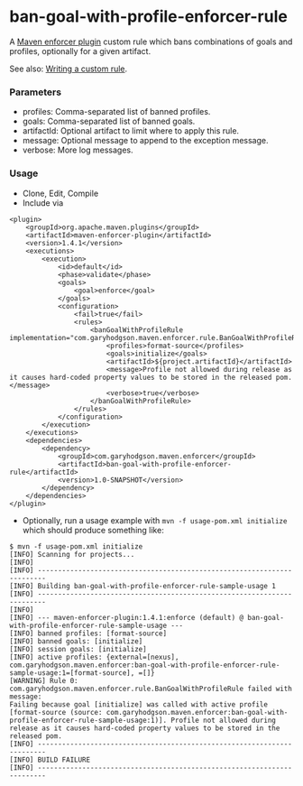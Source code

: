 # ban-goal-with-profile-enforcer-rule

A [Maven enforcer plugin](https://maven.apache.org/enforcer/maven-enforcer-plugin/) custom rule which bans combinations of goals and profiles, optionally for a given artifact.

See also: [Writing a custom rule](https://maven.apache.org/enforcer/enforcer-api/writing-a-custom-rule.html).

### Parameters
* profiles: Comma-separated list of banned profiles.
* goals: Comma-separated list of banned goals.
* artifactId: Optional artifact to limit where to apply this rule.
* message: Optional message to append to the exception message.
* verbose: More log messages.

### Usage

* Clone, Edit, Compile
* Include via

```
<plugin>
    <groupId>org.apache.maven.plugins</groupId>
    <artifactId>maven-enforcer-plugin</artifactId>
    <version>1.4.1</version>
    <executions>
        <execution>
            <id>default</id>
            <phase>validate</phase>
            <goals>
                <goal>enforce</goal>
            </goals>
            <configuration>
                <fail>true</fail>
                <rules>
                    <banGoalWithProfileRule implementation="com.garyhodgson.maven.enforcer.rule.BanGoalWithProfileRule">
                        <profiles>format-source</profiles>
                        <goals>initialize</goals>
                        <artifactId>${project.artifactId}</artifactId>
                        <message>Profile not allowed during release as it causes hard-coded property values to be stored in the released pom.</message>
                        <verbose>true</verbose>
                    </banGoalWithProfileRule>
                </rules>
            </configuration>
        </execution>
    </executions>
    <dependencies>
        <dependency>
            <groupId>com.garyhodgson.maven.enforcer</groupId>
            <artifactId>ban-goal-with-profile-enforcer-rule</artifactId>
            <version>1.0-SNAPSHOT</version>
        </dependency>
    </dependencies>
</plugin>
```

* Optionally, run a usage example with `mvn -f usage-pom.xml initialize` which should produce something like:
```
$ mvn -f usage-pom.xml initialize
[INFO] Scanning for projects...
[INFO]
[INFO] ------------------------------------------------------------------------
[INFO] Building ban-goal-with-profile-enforcer-rule-sample-usage 1
[INFO] ------------------------------------------------------------------------
[INFO]
[INFO] --- maven-enforcer-plugin:1.4.1:enforce (default) @ ban-goal-with-profile-enforcer-rule-sample-usage ---
[INFO] banned profiles: [format-source]
[INFO] banned goals: [initialize]
[INFO] session goals: [initialize]
[INFO] active profiles: {external=[nexus], com.garyhodgson.maven.enforcer:ban-goal-with-profile-enforcer-rule-sample-usage:1=[format-source], =[]}
[WARNING] Rule 0: com.garyhodgson.maven.enforcer.rule.BanGoalWithProfileRule failed with message:
Failing because goal [initialize] was called with active profile [format-source (source: com.garyhodgson.maven.enforcer:ban-goal-with-profile-enforcer-rule-sample-usage:1)]. Profile not allowed during release as it causes hard-coded property values to be stored in the released pom.
[INFO] ------------------------------------------------------------------------
[INFO] BUILD FAILURE
[INFO] ------------------------------------------------------------------------
```
